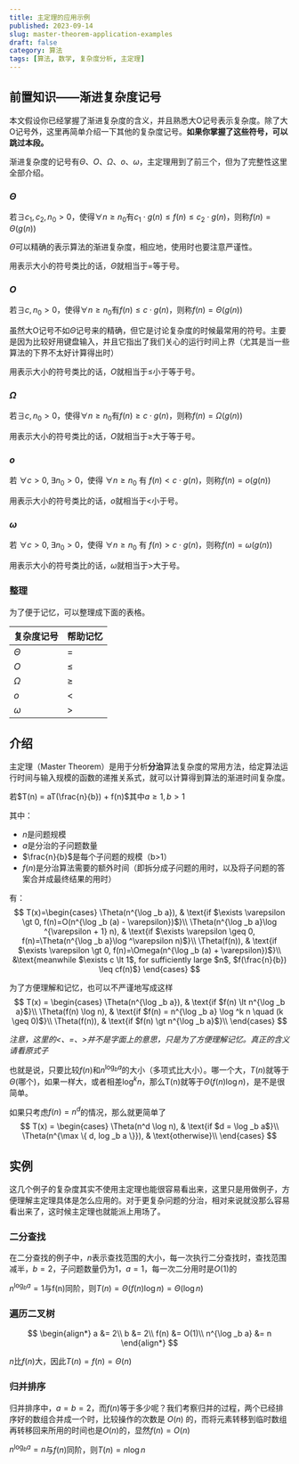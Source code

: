 ```yaml
---
title: 主定理的应用示例
published: 2023-09-14
slug: master-theorem-application-examples
draft: false
category: 算法
tags: [算法, 数学, 复杂度分析, 主定理]
---
```


## 前置知识——渐进复杂度记号

本文假设你已经掌握了渐进复杂度的含义，并且熟悉大O记号表示复杂度。除了大O记号外，这里再简单介绍一下其他的复杂度记号。**如果你掌握了这些符号，可以跳过本段。**

渐进复杂度的记号有$\Theta$、$O$、$\Omega$、$o$、$\omega$，主定理用到了前三个，但为了完整性这里全部介绍。

### $\Theta$

若$\exists c_1,c_2,n_0 \gt 0$，使得$\forall n \geq n_0$有$c_1 \cdot g(n) \leq f(n) \leq c_2 \cdot g(n)$，则称$f(n) = \Theta(g(n))$

$\Theta$可以精确的表示算法的渐进复杂度，相应地，使用时也要注意严谨性。

用表示大小的符号类比的话，$\Theta$就相当于$=$等于号。

### $O$

若$\exists c,n_0 \gt 0$，使得$\forall n \geq n_0$有$f(n) \leq c \cdot g(n)$，则称$f(n) = \Theta(g(n))$

虽然大O记号不如$\Theta$记号来的精确，但它是讨论复杂度的时候最常用的符号。主要是因为比较好用键盘输入，并且它指出了我们关心的运行时间上界（尤其是当一些算法的下界不太好计算得出时）

用表示大小的符号类比的话，$O$就相当于$\leq$小于等于号。

### $\Omega$

若$\exists c,n_0 \gt 0$，使得$\forall n \geq n_0$有$f(n) \geq c \cdot g(n)$，则称$f(n) = \Omega(g(n))$

用表示大小的符号类比的话，$O$就相当于$\geq$大于等于号。

### $o$

若 $\forall c>0,\;\exists n_0>0$，使得 $\forall n \geq n_0$ 有 $f(n)<c\cdot g(n)$，则称$f(n) = o(g(n))$

用表示大小的符号类比的话，$o$就相当于$<$小于号。

### $\omega$

若 $\forall c>0,\;\exists n_0>0$，使得 $\forall n \geq n_0$ 有 $f(n)>c\cdot g(n)$，则称$f(n) = \omega(g(n))$

用表示大小的符号类比的话，$\omega$就相当于$>$大于号。

### 整理

为了便于记忆，可以整理成下面的表格。

|复杂度记号|帮助记忆|
|---|---|
|$\Theta$|$=$|
|$O$|$\leq$|
|$\Omega$|$\geq$|
|$o$|$\lt$|
|$\omega$|$\gt$|

## 介绍

主定理（Master Theorem）是用于分析**分治**算法复杂度的常用方法，给定算法运行时间与输入规模的函数的递推关系式，就可以计算得到算法的渐进时间复杂度。

若$T(n) = aT(\frac{n}{b}) + f(n)$其中$a \geq 1, b \gt 1$

其中：

- $n$是问题规模
- $a$是分治的子问题数量
- $\frac{n}{b}$是每个子问题的规模（b>1）
- $f(n)$是分治算法需要的额外时间（即拆分成子问题的用时，以及将子问题的答案合并成最终结果的用时）

有：
$$
T(x)=\begin{cases}
\Theta(n^{\log _b a}), & \text{if $\exists \varepsilon \gt 0, f(n)=O(n^{\log _b (a) - \varepsilon})$}\\
\Theta(n^{\log _b a}\log ^{\varepsilon + 1} n), & \text{if $\exists \varepsilon \geq 0, f(n)=\Theta(n^{\log _b a}\log ^\varepsilon n)$}\\
\Theta(f(n)), & \text{if $\exists \varepsilon \gt 0, f(n)=\Omega(n^{\log _b (a) + \varepsilon})$}\\
&\text{meanwhile $\exists c \lt 1$, for sufficiently large $n$, $f(\frac{n}{b}) \leq cf(n)$}
\end{cases}
$$

为了方便理解和记忆，也可以不严谨地写成这样
$$
T(x) = \begin{cases}
\Theta(n^{\log _b a}), & \text{if $f(n) \lt n^{\log _b a}$}\\
\Theta(f(n) \log n), & \text{if $f(n) = n^{\log _b a} \log ^k n \quad (k \geq 0)$}\\
\Theta(f(n)), & \text{if $f(n) \gt n^{\log _b a}$}\\
\end{cases}
$$

*注意，这里的$\lt$、$=$、$\gt$并不是字面上的意思，只是为了方便理解记忆。真正的含义请看原式子*

也就是说，只要比较$f(n)$和$n^{\log _b a}$的大小（多项式比大小）。哪一个大，$T(n)$就等于$\Theta(\text{哪个})$，如果一样大，或者相差$\log ^k n$，那么T(n)就等于$\Theta(f(n)\log n)$，是不是很简单。

如果只考虑$f(n)=n^d$的情况，那么就更简单了
$$
T(x) = \begin{cases}
\Theta(n^d \log n), & \text{if $d = \log _b a$}\\
\Theta(n^{\max \{ d, log _b a \}}), & \text{otherwise}\\
\end{cases}
$$

## 实例

这几个例子的复杂度其实不使用主定理也能很容易看出来，这里只是用做例子，方便理解主定理具体是怎么应用的。对于更复杂问题的分治，相对来说就没那么容易看出来了，这时候主定理也就能派上用场了。

### 二分查找

在二分查找的例子中，$n$表示查找范围的大小，每一次执行二分查找时，查找范围减半，$b=2$，子问题数量仍为1，$a=1$，每一次二分用时是$O(1)$的

$n^{\log _b a} = 1$与f(n)同阶，则$T(n)=\Theta(f(n)\log n)=\Theta(\log n)$

### 遍历二叉树

$$
\begin{align*}
a &= 2\\
b &= 2\\
f(n) &= O(1)\\
n^{\log _b a} &= n
\end{align*}
$$

$n$比$f(n)$大，因此$T(n)=f(n)=\Theta(n)$

### 归并排序

归并排序中，$a=b=2$，而$f(n)$等于多少呢？我们考察归并的过程，两个已经排序好的数组合并成一个时，比较操作的次数是 $O(n)$ 的，而将元素转移到临时数组再转移回来所用的时间也是$O(n)$的，显然$f(n)=O(n)$

$n^{\log _b a} = n$与$f(n)$同阶，则$T(n)=n \log n$
